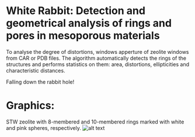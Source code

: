 # White Rabbit: Detection and geometrical analysis of rings and pores in mesoporous materials
To analyse the degree of distortions, windows apperture of zeolite windows from CAR or PDB files.
The algorithm automatically detects the rings of the structures and performs statistics on them: area, distortions, ellipticities and characteristic distances.

Falling down the rabbit hole!

# Graphics:
STW zeolite with 8-membered and 10-membered rings marked with white and pink spheres, respectively.
![alt text](https://raw.githubusercontent.com/salrodgom/white_rabbit/master/src/path_stw_indentified_rings.jpeg "STW zeolite with 8-membered and 10-membered rings marked with white and pink spheres, respectively.")
